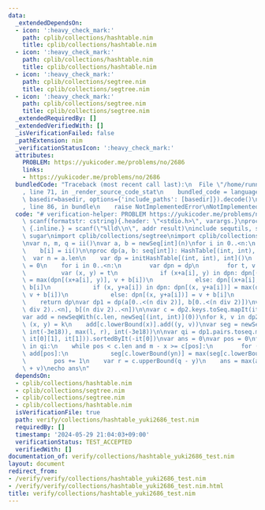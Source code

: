 ```yaml
---
data:
  _extendedDependsOn:
  - icon: ':heavy_check_mark:'
    path: cplib/collections/hashtable.nim
    title: cplib/collections/hashtable.nim
  - icon: ':heavy_check_mark:'
    path: cplib/collections/hashtable.nim
    title: cplib/collections/hashtable.nim
  - icon: ':heavy_check_mark:'
    path: cplib/collections/segtree.nim
    title: cplib/collections/segtree.nim
  - icon: ':heavy_check_mark:'
    path: cplib/collections/segtree.nim
    title: cplib/collections/segtree.nim
  _extendedRequiredBy: []
  _extendedVerifiedWith: []
  _isVerificationFailed: false
  _pathExtension: nim
  _verificationStatusIcon: ':heavy_check_mark:'
  attributes:
    PROBLEM: https://yukicoder.me/problems/no/2686
    links:
    - https://yukicoder.me/problems/no/2686
  bundledCode: "Traceback (most recent call last):\n  File \"/home/runner/.local/lib/python3.10/site-packages/onlinejudge_verify/documentation/build.py\"\
    , line 71, in _render_source_code_stat\n    bundled_code = language.bundle(stat.path,\
    \ basedir=basedir, options={'include_paths': [basedir]}).decode()\n  File \"/home/runner/.local/lib/python3.10/site-packages/onlinejudge_verify/languages/nim.py\"\
    , line 86, in bundle\n    raise NotImplementedError\nNotImplementedError\n"
  code: "# verification-helper: PROBLEM https://yukicoder.me/problems/no/2686\nproc\
    \ scanf(formatstr: cstring){.header: \"<stdio.h>\", varargs.}\nproc ii(): int\
    \ {.inline.} = scanf(\"%lld\\n\", addr result)\ninclude sequtils, strutils, algorithm,\
    \ sugar\nimport cplib/collections/segtree\nimport cplib/collections/hashtable\n\
    \nvar n, m, q = ii()\nvar a, b = newSeq[int](n)\nfor i in 0..<n:\n    a[i] = ii()\n\
    \    b[i] = ii()\n\nproc dp(a, b: seq[int]): HashTable[(int, int), int] =\n  \
    \  var n = a.len\n    var dp = initHashTable[(int, int), int]()\n    dp[(0, 0)]\
    \ = 0\n    for i in 0..<n:\n        var dpn = dp\n        for t, v in dp:\n  \
    \          var (x, y) = t\n            if (x+a[i], y) in dpn: dpn[(x+a[i], y)]\
    \ = max(dpn[(x+a[i], y)], v + b[i])\n            else: dpn[(x+a[i], y)] = v +\
    \ b[i]\n            if (x, y+a[i]) in dpn: dpn[(x, y+a[i])] = max(dpn[(x, y+a[i])],\
    \ v + b[i])\n            else: dpn[(x, y+a[i])] = v + b[i]\n        swap(dp, dpn)\n\
    \    return dp\nvar dp1 = dp(a[0..<(n div 2)], b[0..<(n div 2)])\nvar dp2 = dp(a[(n\
    \ div 2)..<n], b[(n div 2)..<n])\n\nvar c = dp2.keys.toSeq.mapIt(it[0]).sorted.deduplicate(true)\n\
    var add = newSeqWith(c.len, newSeq[(int, int)](0))\nfor k, v in dp2:\n    var\
    \ (x, y) = k\n    add[c.lowerBound(x)].add((y, v))\nvar seg = newSegWith(newSeqWith(c.len,\
    \ int(-3e18)), max(l, r), int(-3e18))\n\nvar qi = dp1.pairs.toseq.mapIt((it[0][0],\
    \ it[0][1], it[1])).sortedByIt(-it[0])\nvar ans = 0\nvar pos = 0\nfor (x, y, v)\
    \ in qi:\n    while pos < c.len and m - x >= c[pos]:\n        for (yn, vn) in\
    \ add[pos]:\n            seg[c.lowerBound(yn)] = max(seg[c.lowerBound(yn)], vn)\n\
    \        pos += 1\n    var r = c.upperBound(q - y)\n    ans = max(ans, seg.get(0..<r)\
    \ + v)\necho ans\n"
  dependsOn:
  - cplib/collections/hashtable.nim
  - cplib/collections/segtree.nim
  - cplib/collections/segtree.nim
  - cplib/collections/hashtable.nim
  isVerificationFile: true
  path: verify/collections/hashtable_yuki2686_test.nim
  requiredBy: []
  timestamp: '2024-05-29 21:04:03+09:00'
  verificationStatus: TEST_ACCEPTED
  verifiedWith: []
documentation_of: verify/collections/hashtable_yuki2686_test.nim
layout: document
redirect_from:
- /verify/verify/collections/hashtable_yuki2686_test.nim
- /verify/verify/collections/hashtable_yuki2686_test.nim.html
title: verify/collections/hashtable_yuki2686_test.nim
---
```

